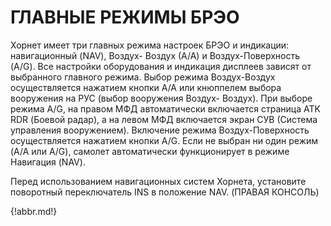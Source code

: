 # ГЛАВНЫЕ РЕЖИМЫ БРЭО

Хорнет имеет три главных режима настроек БРЭО и индикации: навигационный (NAV), Воздух-
Воздух (А/А) и Воздух-Поверхность (A/G). Все настройки оборудования и индикация дисплеев
зависят от выбранного главного режима. Выбор режима Воздух-Воздух осуществляется
нажатием кнопки A/A или кнюппелем выбора вооружения на РУС (выбор вооружения Воздух-
Воздух). При выборе режима A/G, на правом МФД автоматически включается страница ATK RDR
(Боевой радар), а на левом МФД включается экран СУВ (Система управления вооружением).
Включение режима Воздух-Поверхность осуществляется нажатием кнопки A/G. Если не выбран
ни один режим (A/A или A/G), самолет автоматически функционирует в режиме Навигация (NAV).

Перед использованием навигационных систем Хорнета, установите поворотный переключатель
INS в положение NAV. (ПРАВАЯ КОНСОЛЬ)


{!abbr.md!}
